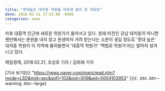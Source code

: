 ```yaml
---
title: "콧대높은 대치동 학원들 마포에 둥지 튼 까닭은"
date: 2018-02-21 17:51:00 -0400
categories: news
---
```

마포 대흥역 인근에 새로운 학원가가 들어서고 있다. 원래 터전인 강남 대치동이 아니면 웬만해서는 분원을 내지 않고 원생마저 가려 받는다는 소문이 생길 정도로 '콧대 높은' 대치동 학원이 이 지역에 몰려들면서 '대흥역 학원가' '백범로 학원가'라는 말마저 생겨나고 있다.

매일경제, 2018.02.21, 조성호 기자 / 김희래 기자

[기사 보기]({{ "https://news.naver.com/main/read.nhn?mode=LSD&mid=sec&sid1=102&oid=009&aid=0004103953" }}){: .btn .btn--warning .btn--large}
